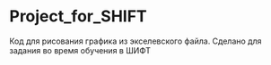 # Project_for_SHIFT
Код для рисования графика из экселевского файла. Сделано для задания во время обучения в ШИФТ
